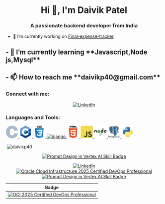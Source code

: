 <h1 align="center">Hi 👋, I'm Daivik Patel</h1>
<h3 align="center">A passionate backend developer from India</h3>

- 🔭 I’m currently working on [Final-expense-tracker](https://github.com/daivikp40/Final-expense-tracker.git)

<h2 aling="center">- 🌱 I’m currently learning **Javascript,Node js,Mysql**</h2>

<h2 aling="center">- 📫 How to reach me **daivikp40@gmail.com**</h2>

<h3 align="left">Connect with me:</h3>
<p align="center">
  <a href="https://www.linkedin.com/in/daivik-patel-0b933836b">
    <img src="https://img.shields.io/badge/Connect-LinkedIn-0A66C2?style=for-the-badge&logo=linkedin&logoColor=white" alt="LinkedIn">
  </a>
</p>



<h3 align="left">Languages and Tools:</h3>
<p align="left"> <a href="https://www.cprogramming.com/" target="_blank" rel="noreferrer"> <img src="https://raw.githubusercontent.com/devicons/devicon/master/icons/c/c-original.svg" alt="c" width="40" height="40"/> </a> <a href="https://www.w3schools.com/cpp/" target="_blank" rel="noreferrer"> <img src="https://raw.githubusercontent.com/devicons/devicon/master/icons/cplusplus/cplusplus-original.svg" alt="cplusplus" width="40" height="40"/> </a> <a href="https://www.w3schools.com/css/" target="_blank" rel="noreferrer"> <img src="https://raw.githubusercontent.com/devicons/devicon/master/icons/css3/css3-original-wordmark.svg" alt="css3" width="40" height="40"/> </a> <a href="https://www.djangoproject.com/" target="_blank" rel="noreferrer"> <img src="https://cdn.worldvectorlogo.com/logos/django.svg" alt="django" width="40" height="40"/> </a> <a href="https://www.w3.org/html/" target="_blank" rel="noreferrer"> <img src="https://raw.githubusercontent.com/devicons/devicon/master/icons/html5/html5-original-wordmark.svg" alt="html5" width="40" height="40"/> </a> <a href="https://developer.mozilla.org/en-US/docs/Web/JavaScript" target="_blank" rel="noreferrer"> <img src="https://raw.githubusercontent.com/devicons/devicon/master/icons/javascript/javascript-original.svg" alt="javascript" width="40" height="40"/> </a> <a href="https://nodejs.org" target="_blank" rel="noreferrer"> <img src="https://raw.githubusercontent.com/devicons/devicon/master/icons/nodejs/nodejs-original-wordmark.svg" alt="nodejs" width="40" height="40"/> </a> <a href="https://www.postgresql.org" target="_blank" rel="noreferrer"> <img src="https://raw.githubusercontent.com/devicons/devicon/master/icons/postgresql/postgresql-original-wordmark.svg" alt="postgresql" width="40" height="40"/> </a> <a href="https://www.python.org" target="_blank" rel="noreferrer"> <img src="https://raw.githubusercontent.com/devicons/devicon/master/icons/python/python-original.svg" alt="python" width="40" height="40"/> </a> </p>

<p>&nbsp;<img align="center" src="https://github-readme-stats.vercel.app/api?username=daivikp40&show_icons=true&locale=en" alt="daivikp40" /></p>

<p align="center">
  <a href="https://www.credly.com/badges/d8be840b-e485-472a-b6e0-956f6413cae4/public_url">
    <img src="https://images.credly.com/size/180x180/d8be840b-e485-472a-b6e0-956f6413cae4.png" alt="Prompt Design in Vertex AI Skill Badge"/>
  </a>
</p>
<p align="center">
  <!-- LinkedIn -->
  <a href="https://www.linkedin.com/in/daivik-patel-0b933836b">
    <img src="https://img.shields.io/badge/LinkedIn-0A66C2?style=for-the-badge&logo=linkedin&logoColor=white" alt="LinkedIn"/>
  </a>

  <!-- Oracle DevOps Certification -->
  <a href="https://catalog-education.oracle.com/pls/certview/sharebadge?id=YOUR-ORACLE-BADGE-ID">
    <img src="https://images.credly.com/size/120x120/YOUR-ORACLE-BADGE-IMAGE.png" alt="Oracle Cloud Infrastructure 2025 Certified DevOps Professional"/>
  </a>

  <!-- Prompt Design in Vertex AI Skill Badge -->
  <a href="https://www.credly.com/badges/d8be840b-e485-472a-b6e0-956f6413cae4/public_url">
    <img src="https://images.credly.com/size/120x120/d8be840b-e485-472a-b6e0-956f6413cae4.png" alt="Prompt Design in Vertex AI Skill Badge"/>
  </a>
</p>


| Badge |
|------|
| [<img src="https://brm-workforce.oracle.com/pdf/certview/images/OCI25DOPOCP.png" alt="OCI 2025 Certified DevOps Professional" width="180">](https://catalog-education.oracle.com/pls/certview/sharebadge?id=A60CF501C38204C21F9A98B3601E68CC4406DE85507134CA8CE4017DF72EBBD7) |

